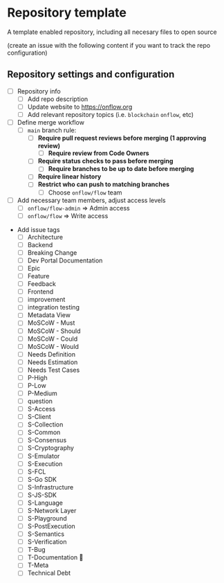 # Repository template
A template enabled repository, including all necesary files to open source

(create an issue with the following content if you want to track the repo configuration)
## Repository settings and configuration
- [ ]  Repository info
    - [ ]  Add repo description
    - [ ]  Update website to https://onflow.org
    - [ ]  Add relevant repository topics (i.e. `blockchain` `onflow`, etc)
- [ ]  Define merge workflow
    - [ ]  `main` branch rule:
        - [ ]  **Require pull request reviews before merging (1 approving review)**
            - [ ]  **Require review from Code Owners**
        - [ ]  **Require status checks to pass before merging**
            - [ ]  **Require branches to be up to date before merging**
        - [ ]  **Require linear history**
        - [ ]   **Restrict who can push to matching branches**
            - [ ]  Choose `onflow/flow` team

- [ ]  Add necessary team members, adjust access levels
    - [ ]  `onflow/flow-admin` ⇒ Admin access
    - [ ]  `onflow/flow` ⇒ Write access

- Add issue tags
    - [ ] Architecture
    - [ ] Backend
    - [ ] Breaking Change
    - [ ] Dev Portal Documentation
    - [ ] Epic
    - [ ] Feature
    - [ ] Feedback
    - [ ] Frontend
    - [ ] improvement
    - [ ] integration testing
    - [ ] Metadata View
    - [ ] MoSCoW - Must
    - [ ] MoSCoW - Should
    - [ ] MoSCoW - Could
    - [ ] MoSCoW - Would
    - [ ] Needs Definition
    - [ ] Needs Estimation
    - [ ] Needs Test Cases
    - [ ] P-High
    - [ ] P-Low
    - [ ] P-Medium
    - [ ] question
    - [ ] S-Access
    - [ ] S-Client
    - [ ] S-Collection
    - [ ] S-Common
    - [ ] S-Consensus
    - [ ] S-Cryptography
    - [ ] S-Emulator
    - [ ] S-Execution
    - [ ] S-FCL
    - [ ] S-Go SDK
    - [ ] S-Infrastructure
    - [ ] S-JS-SDK
    - [ ] S-Language
    - [ ] S-Network Layer
    - [ ] S-Playground
    - [ ] S-PostExecution
    - [ ] S-Semantics
    - [ ] S-Verification
    - [ ] T-Bug
    - [ ] T-Documentation 📃
    - [ ] T-Meta
    - [ ] Technical Debt
